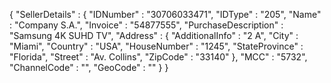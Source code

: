 {
    "SellerDetails" : {
        "IDNumber" : "30706033471",
        "IDType" : "205",
        "Name" : "Company S.A.",
        "Invoice" : "54877555",
        "PurchaseDescription" : "Samsung 4K SUHD TV",
        "Address" : {
            "AdditionalInfo" : "2 A",
            "City" : "Miami",
            "Country" : "USA",
            "HouseNumber" : "1245",
            "StateProvince" : "Florida",
            "Street" : "Av. Collins",
            "ZipCode" : "33140"
        },
        "MCC" : "5732",
        "ChannelCode" : "",
        "GeoCode" : ""
    }
}